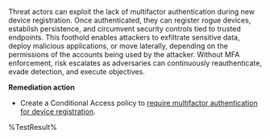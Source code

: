 Threat actors can exploit the lack of multifactor authentication during new device registration. Once authenticated, they can register rogue devices, establish persistence, and circumvent security controls tied to trusted endpoints. This foothold enables attackers to exfiltrate sensitive data, deploy malicious applications, or move laterally, depending on the permissions of the accounts being used by the attacker. Without MFA enforcement, risk escalates as adversaries can continuously reauthenticate, evade detection, and execute objectives.

**Remediation action**

- Create a Conditional Access policy to [require multifactor authentication for device registration](https://learn.microsoft.com/entra/identity/conditional-access/policy-all-users-device-registration?wt.mc_id=zerotrustrecommendations_automation_content_cnl_csasci).
<!--- Results --->
%TestResult%


